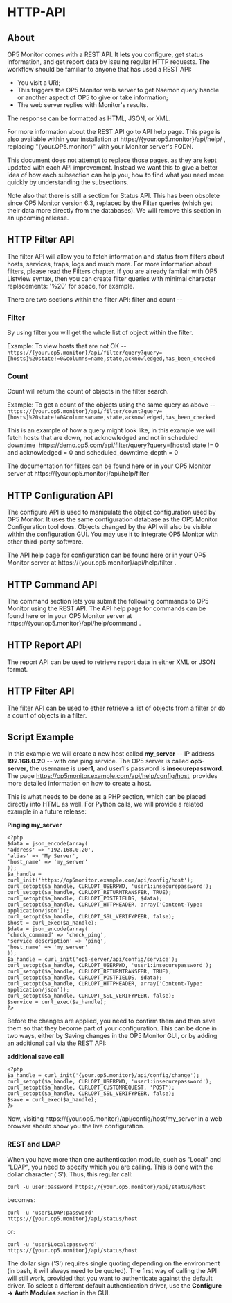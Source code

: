 # HTTP-API

## About

OP5 Monitor comes with a REST API. It lets you configure, get status information, and get report data by issuing regular HTTP requests. The workflow should be familiar to anyone that has used a REST API:

- You visit a URI;
- This triggers the OP5 Monitor web server to get Naemon query handle or another aspect of OP5 to give or take information;
- The web server replies with Monitor's results.

The response can be formatted as HTML, JSON, or XML.

For more information about the REST API go to API help page. This page is also available within your installation at https://{your.op5.monitor}/api/help/ , replacing "{your.OP5.monitor}" with your Monitor server's FQDN.

This document does not attempt to replace those pages, as they are kept updated with each API improvement. Instead we want this to give a better idea of how each subsection can help you, how to find what you need more quickly by understanding the subsections.

Note also that there is still a section for Status API. This has been obsolete since OP5 Monitor version 6.3, replaced by the Filter queries (which get their data more directly from the databases). We will remove this section in an upcoming release.

## HTTP Filter API

The filter API will allow you to fetch information and status from filters about hosts, services, traps, logs and much more. For more information about filters, please read the Filters chapter. If you are already familair with OP5 Listview syntax, then you can create filter queries with minimal character replacements: '%20' for space, for example.

There are two sections within the filter API: filter and count --

### Filter

By using filter you will get the whole list of object within the filter.

Example: To view hosts that are not OK --
`https://{your.op5.monitor}/api/filter/query?query=[hosts]%20state!=0&columns=name,state,acknowledged,has_been_checked`

### Count

Count will return the count of objects in the filter search.

Example: To get a count of the objects using the same query as above --
`https://{your.op5.monitor}/api/filter/count?query=[hosts]%20state!=0&columns=name,state,acknowledged,has_been_checked`

This is an example of how a query might look like, in this example we will fetch hosts that are down, not acknowledged and not in scheduled downtime
 https://demo.op5.com/api/filter/query?query=[hosts] state != 0 and acknowledged = 0 and scheduled\_downtime\_depth = 0

The documentation for filters can be found here or in your OP5 Monitor server at https://{your.op5.monitor}/api/help/filter

## HTTP Configuration API

The configure API is used to manipulate the object configuration used by OP5 Monitor. It uses the same configuration database as the OP5 Monitor Configuration tool does. Objects changed by the API will also be visible within the configuration GUI. You may use it to integrate OP5 Monitor with other third-party software.

The API help page for configuration can be found here or in your OP5 Monitor server at https://{your.op5.monitor}/api/help/filter .

## HTTP Command API

The command section lets you submit the following commands to OP5 Monitor using the REST API. The API help page for commands can be found here or in your OP5 Monitor server at https://{your.op5.monitor}/api/help/command .

## HTTP Report API

The report API can be used to retrieve report data in either XML or JSON format.

## HTTP Filter API

The filter API can be used to ether retrieve a list of objects from a filter or do a count of objects in a filter.

## Script Example

In this example we will create a new host called **my\_server** -- IP address **192.168.0.20** -- with one ping service. The OP5 server is called **op5-server**, the username is **user1**, and user1's password is **insecurepassword**. The page <https://op5monitor.example.com/api/help/config/host>, provides more detailed information on how to create a host.

This is what needs to be done as a PHP section, which can be placed directly into HTML as well. For Python calls, we will provide a related example in a future release:

**Pinging my\_server**

``` {.php}
<?php
$data = json_encode(array(
'address' => '192.168.0.20',
'alias' => 'My Server',
'host_name' => 'my_server'
));
$a_handle = curl_init('https://op5monitor.example.com/api/config/host');
curl_setopt($a_handle, CURLOPT_USERPWD, 'user1:insecurepassword');
curl_setopt($a_handle, CURLOPT_RETURNTRANSFER, TRUE);
curl_setopt($a_handle, CURLOPT_POSTFIELDS, $data);
curl_setopt($a_handle, CURLOPT_HTTPHEADER, array('Content-Type: application/json'));
curl_setopt($a_handle, CURLOPT_SSL_VERIFYPEER, false);
$host = curl_exec($a_handle);
$data = json_encode(array(
'check_command' => 'check_ping',
'service_description' => 'ping',
'host_name' => 'my_server'
));
$a_handle = curl_init('op5-server/api/config/service');
curl_setopt($a_handle, CURLOPT_USERPWD, 'user1:insecurepassword');
curl_setopt($a_handle, CURLOPT_RETURNTRANSFER, TRUE);
curl_setopt($a_handle, CURLOPT_POSTFIELDS, $data);
curl_setopt($a_handle, CURLOPT_HTTPHEADER, array('Content-Type: application/json'));
curl_setopt($a_handle, CURLOPT_SSL_VERIFYPEER, false);
$service = curl_exec($a_handle);
?>
```

Before the changes are applied, you need to confirm them and then save them so that they become part of your configuration. This can be done in two ways, either by Saving changes in the OP5 Monitor GUI, or by adding an additional call via the REST API:

**additional save call**

``` {.php}
<?php
$a_handle = curl_init('{your.op5.monitor}/api/config/change');
curl_setopt($a_handle, CURLOPT_USERPWD, 'user1:insecurepassword');
curl_setopt($a_handle, CURLOPT_CUSTOMREQUEST, 'POST');
curl_setopt($a_handle, CURLOPT_SSL_VERIFYPEER, false);
$save = curl_exec($a_handle);
?>
```

Now, visiting https://{your.op5.monitor}/api/config/host/my\_server in a web browser should show you the live configuration.

### REST and LDAP

When you have more than one authentication module, such as "Local" and "LDAP", you need to specify which you are calling. This is done with the dollar character ('\$'). Thus, this regular call:

`curl -u user:password https://{your.op5.monitor}/api/status/host`

becomes:

`curl -u 'user$LDAP:password' https://{your.op5.monitor}/api/status/host`

or:

`curl -u 'user$Local:password' https://{your.op5.monitor}/api/status/host`

The dollar sign ('\$') requires single quoting depending on the environment (in bash, it will always need to be quoted). The first way of calling the API will still work, provided that you want to authenticate against the default driver. To select a different default authentication driver, use the **Configure -\> Auth Modules** section in the GUI.

